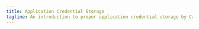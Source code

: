 ```yaml
---
title: Application Credential Storage
tagline: An introduction to proper application credential storage by Caleb. [Slides](https://drive.google.com/file/d/0B0y5wz99sziEOFZLeG9vOHRfaUE/view?usp=sharing)
---
```

